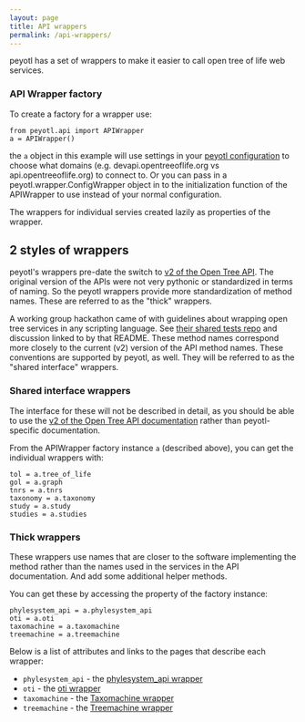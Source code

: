 ```yaml
---
layout: page
title: API wrappers
permalink: /api-wrappers/
---
```

peyotl has a set of wrappers to make it easier to call open tree of life web services.

### API Wrapper factory
To create a factory for a wrapper use:

    from peyotl.api import APIWrapper
    a = APIWrapper()

the `a` object in this example will use settings in your [peyotl configuration](../configuration) to choose what domains (e.g. devapi.opentreeoflife.org vs api.opentreeoflife.org) to connect to. Or you can pass in a peyotl.wrapper.ConfigWrapper
object in to the initialization function of the APIWrapper to use instead of
your normal configuration.

The wrappers for individual servies created lazily as properties of the wrapper.

## 2 styles of wrappers
peyotl's wrappers pre-date the switch to [v2 of the Open Tree API](https://github.com/OpenTreeOfLife/opentree/wiki/Open-Tree-of-Life-APIs). 
The original version of the APIs were not very pythonic or standardized in terms of naming. So the peyotl wrappers provide more standardization of method names. These are referred to as the "thick" wrappers.

A working group hackathon came of with guidelines about wrapping open tree services
in any scripting language. See [their shared tests repo](https://github.com/OpenTreeOfLife/shared-api-tests) and discussion linked to by that README.
These method names correspond more closely to the current (v2) version of the API
method names. These conventions are supported by peyotl, as well. They will be referred to as the "shared interface" wrappers.

### Shared interface wrappers

The interface for these will not be described in detail, as you should be able to
use the [v2 of the Open Tree API documentation](https://github.com/OpenTreeOfLife/opentree/wiki/Open-Tree-of-Life-APIs) rather than peyotl-specific
documentation.

From the APIWrapper factory instance `a` (described above), you can get the individual wrappers with:

    tol = a.tree_of_life
    gol = a.graph
    tnrs = a.tnrs
    taxonomy = a.taxonomy
    study = a.study
    studies = a.studies

### Thick wrappers
These wrappers use names that are closer to the software implementing the 
method rather than the names used in the services in the API documentation. And
add some additional helper methods.

You can get these by accessing the property of the factory instance:

    phylesystem_api = a.phylesystem_api
    oti = a.oti
    taxomachine = a.taxomachine
    treemachine = a.treemachine

Below is a list of attributes and links to the pages that describe each wrapper:

* `phylesystem_api` - the [phylesystem_api wrapper](../phylesystem-api-wrapper)
* `oti` - the [oti wrapper](../oti-wrapper)
* `taxomachine` - the [Taxomachine wrapper](../taxomachine-wrapper)
* `treemachine` - the [Treemachine wrapper](../treemachine-wrapper)
